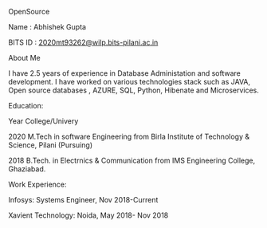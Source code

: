 OpenSource

Name : Abhishek Gupta

BITS ID : 2020mt93262@wilp.bits-pilani.ac.in

About Me

I have 2.5 years of experience in Database Administation and software development. I have worked on various technologies stack such as JAVA, Open source databases , AZURE, SQL, Python, Hibenate and Microservices.

Education:

Year College/Univery

2020 M.Tech in software Engineering from Birla Institute of Technology & Science, Pilani (Pursuing)

2018 B.Tech. in Electrnics & Communication from IMS Engineering College, Ghaziabad.

Work Experience:

Infosys: Systems Engineer, Nov 2018-Current

Xavient Technology: Noida, May 2018- Nov 2018 


